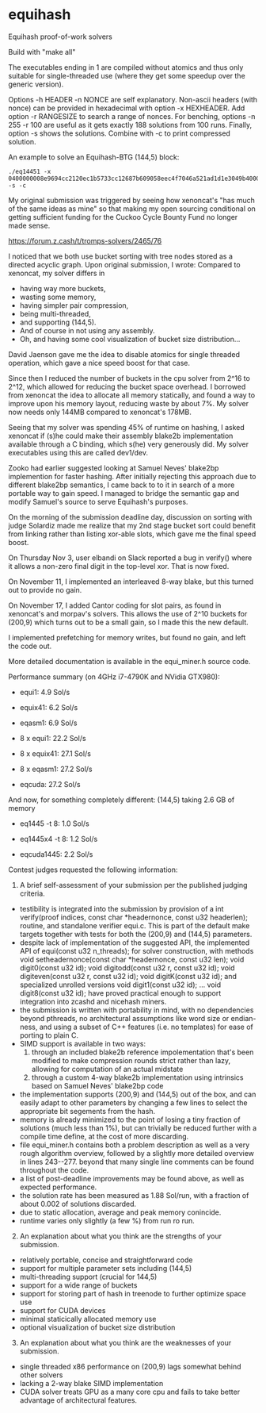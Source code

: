 # equihash
Equihash proof-of-work solvers

Build with "make all"

The executables ending in 1 are compiled without atomics and thus
only suitable for single-threaded use (where they get some speedup over the generic version).

Options -h HEADER -n NONCE are self explanatory.
Non-ascii headers (with nonce) can be provided in hexadecimal with option -x HEXHEADER.
Add option -r RANGESIZE to search a range of nonces.
For benching, options -n 255 -r 100 are useful as it gets exactly 188 solutions from 100 runs.
Finally, option -s shows the solutions. Combine with -c to print compressed solution.

An example to solve an Equihash-BTG (144,5) block:

```
./eq14451 -x 0400000008e9694cc2120ec1b5733cc12687b609058eec4f7046a521ad1d1e3049b400003e7420ed6f40659de0305ef9b7ec037f4380ed9848bc1c015691c90aa16ff3930000000000000000000000000000000000000000000000000000000000000000c9310d5874e0001f000000000000000000000000000000010b000000000000000000000000000040 -s -c
```

My original submission was triggered by seeing how xenoncat's
"has much of the same ideas as mine" so that making my open sourcing conditional
on getting sufficient funding for the Cuckoo Cycle Bounty Fund no longer made sense.

https://forum.z.cash/t/tromps-solvers/2465/76

I noticed that we both use bucket sorting with tree nodes stored as a directed acyclic graph.
Upon original submission, I wrote: Compared to xenoncat, my solver differs in
- having way more buckets,
- wasting some memory,
- having simpler pair compression,
- being multi-threaded,
- and supporting (144,5).
- And of course in not using any assembly.
- Oh, and having some cool visualization of bucket size distribution...

David Jaenson gave me the idea to disable atomics for single threaded operation,
which gave a nice speed boost for that case.

Since then I reduced the number of buckets in the cpu solver from 2^16 to 2^12,
which allowed for reducing the bucket space overhead. I borrowed from xenoncat
the idea to allocate all memory statically, and found a way to improve upon his memory layout,
reducing waste by about 7%. My solver now needs only 144MB compared to xenoncat's 178MB.

Seeing that my solver was spending 45% of runtime on hashing, I asked xenoncat if (s)he
could make their assembly blake2b implementation available through a C binding, which s(he)
very generously did. My solver executables using this are called dev1/dev.

Zooko had earlier suggested looking at Samuel Neves' blake2bp implemention for faster hashing.
After initially rejecting this approach due to different blake2bp semantics, I came back to 
to it in search of a more portable way to gain speed. I managed to bridge the semantic gap
and modify Samuel's source to serve Equihash's purposes.

On the morning of the submission deadline day, discussion on sorting with judge Solardiz
made me realize that my 2nd stage bucket sort could benefit from linking rather than listing
xor-able slots, which gave me the final speed boost.

On Thursday Nov 3, user elbandi on Slack reported a bug in verify() where it allows a non-zero
final digit in the top-level xor. That is now fixed.

On November 11, I implemented an interleaved 8-way blake, but this turned out to provide no gain.

On November 17, I added Cantor coding for slot pairs, as found in xenoncat's and morpav's solvers.
This allows the use of 2^10 buckets for (200,9) which turns out to be a small gain,
so I made this the new default.

I implemented prefetching for memory writes, but found no gain, and left the code out.

More detailed documentation is available in the equi_miner.h source code.

Performance summary (on 4GHz i7-4790K and NVidia GTX980):

- equi1:        4.9 Sol/s
- equix41:      6.2 Sol/s
- eqasm1:       6.9 Sol/s

- 8 x equi1:   22.2 Sol/s
- 8 x equix41: 27.1 Sol/s
- 8 x eqasm1:  27.2 Sol/s

- eqcuda:      27.2 Sol/s

And now, for something completely different: (144,5) taking 2.6 GB of memory

- eq1445   -t 8: 1.0 Sol/s
- eq1445x4 -t 8: 1.2 Sol/s

- eqcuda1445:    2.2 Sol/s

Contest judges requested the following information:

1. A brief self-assessment of your submission per the published judging criteria.

- testibility is integrated into the submission by provision of a 
    int verify(proof indices, const char *headernonce, const u32 headerlen);
  routine, and standalone verifier equi.c. This is part of the default make targets
  together with tests for both the (200,9) and (144,5) parameters.
- despite lack of implementation of the suggested API, the implemented API of
    equi(const u32 n_threads);
  for solver construction, with methods
    void setheadernonce(const char *headernonce, const u32 len);
    void digit0(const u32 id);
    void digitodd(const u32 r, const u32 id);
    void digiteven(const u32 r, const u32 id);
    void digitK(const u32 id);
  and specialized unrolled versions
    void digit1(const u32 id);
    ...
    void digit8(const u32 id);
  have proved practical enough to support integration into zcashd and nicehash miners.
- the submission is written with portability in mind, with no dependencies beyond pthreads,
  no architectural assumptions like word size or endian-ness, and using a subset of C++ features
  (i.e. no templates) for ease of porting to plain C.
- SIMD support is available in two ways:
  1) through an included blake2b reference impolementation that's been modified to make compression
     rounds strict rather than lazy, allowing for computation of an actual midstate
  2) through a custom 4-way blake2b implementation using intrinsics based on Samuel Neves' blake2bp code
- the implementation supports (200,9) and (144,5) out of the box, and can easily adapt to other
  parameters by changing a few lines to select the appropriate bit segements from the hash.
- memory is already minimized to the point of losing a tiny fraction of solutions (much less than 1%),
  but can trivially be reduced further with a compile time define, at the cost of more discarding.
- file equi_miner.h contains both a problem description as well as a very rough algorithm overview,
  followed by a slightly more detailed overview in lines 243--277. beyond that many single line
  comments can be found throughout the code.
- a list of post-deadline improvements may be found above, as well as expected performance.
- the solution rate has been measured as 1.88 Sol/run,
  with a fraction of about 0.002 of solutions discarded.
- due to static allocation, average and peak memory conincide.
- runtime varies only slightly (a few %) from run ro run.

2. An explanation about what you think are the strengths of your submission.

- relatively portable, concise and straightforward code
- support for multiple parameter sets including (144,5)
- multi-threading support (crucial for 144,5)
- support for a wide range of buckets
- support for storing part of hash in treenode to further optimize space use
- support for CUDA devices
- minimal staticically allocated memory use
- optional visualization of bucket size distribution

3. An explanation about what you think are the weaknesses of your submission.

- single threaded x86 performance on (200,9) lags somewhat behind other solvers
- lacking a 2-way blake SIMD implementation
- CUDA solver treats GPU as a many core cpu and fails to take better advantage of architectural
  features.
